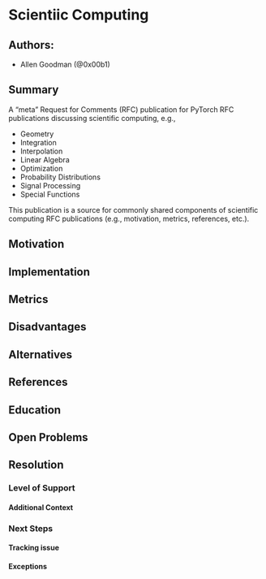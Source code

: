 # Scientiic Computing

## Authors:

* Allen Goodman (@0x00b1)

## Summary

A “meta” Request for Comments (RFC) publication for PyTorch RFC publications 
discussing scientific computing, e.g.,

* Geometry
* Integration
* Interpolation
* Linear Algebra
* Optimization
* Probability Distributions
* Signal Processing
* Special Functions

This publication is a source for commonly shared components of scientific 
computing RFC publications (e.g., motivation, metrics, references, etc.).

## Motivation

## Implementation

## Metrics

## Disadvantages

## Alternatives

## References

## Education

## Open Problems

## Resolution

### Level of Support

#### Additional Context

### Next Steps

#### Tracking issue

#### Exceptions
